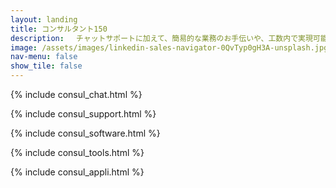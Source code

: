 ```yaml
---
layout: landing
title: コンサルタント150
description: 　チャットサポートに加えて、簡易的な業務のお手伝いや、工数内で実現可能な業務ツールなどを新規作成する作業も含みます。１ヶ月内に４人日の作業工数を確保します
image: /assets/images/linkedin-sales-navigator-0QvTyp0gH3A-unsplash.jpg
nav-menu: false
show_tile: false
---
```


<div id="main" markdown="1">
<section id="one">

{% include consul_chat.html %}
</section>
<section id="two">

{% include consul_support.html %}

</section>
<section id="three">

{% include consul_software.html %}

</section>
<section id="four">

{% include consul_tools.html %}

</section>
<section id="five">

{% include consul_appli.html %}

</section>
</div>

